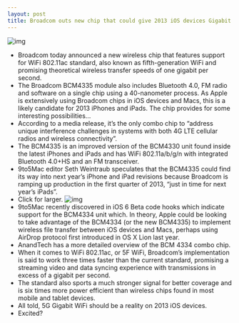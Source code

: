 ```yaml
---
layout: post
title: Broadcom outs new chip that could give 2013 iOS devices Gigabit WiFi
---
```

![img](http://media.idownloadblog.com/wp-content/uploads/2012/07/5G-WiFi-logo.jpeg)
* Broadcom today announced a new wireless chip that features support for WiFi 802.11ac standard, also known as fifth-generation WiFi and promising theoretical wireless transfer speeds of one gigabit per second.
* The Broadcom BCM4335 module also includes Bluetooth 4.0, FM radio and software on a single chip using a 40-nanometer process. As Apple is extensively using Broadcom chips in iOS devices and Macs, this is a likely candidate for 2013 iPhones and iPads. The chip provides for some interesting possibilities…
* According to a media release, it’s the only combo chip to “address unique interference challenges in systems with both 4G LTE cellular radios and wireless connectivity”.
* The BCM4335 is an improved version of the BCM4330 unit found inside the latest iPhones and iPads and has WiFi 802.11a/b/g/n with integrated Bluetooth 4.0+HS and an FM transceiver.
* 9to5Mac editor Seth Weintraub speculates that the BCM4335 could find its way into next year’s iPhone and iPad revisions because Broadcom is ramping up production in the first quarter of 2013, “just in time for next year’s iPads”.
* Click for larger.
![img](http://media.idownloadblog.com/wp-content/uploads/2012/07/5G-WiFi-chart.png)
* 9to5Mac recently discovered in iOS 6 Beta code hooks which indicate support for the BCM4334 unit which. In theory, Apple could be looking to take advantage of the BCM4334 (or the new BCM4335) to implement wireless file transfer between iOS devices and Macs, perhaps using AirDrop protocol first introduced in OS X Lion last year.
* AnandTech has a more detailed overview of the BCM 4334 combo chip.
* When it comes to WiFi 802.11ac, or 5F WiFi, Broadcom’s implementation is said to work three times faster than the current standard, promising a streaming video and data syncing experience with transmissions in excess of a gigabit per second.
* The standard also sports a much stronger signal for better coverage and is six times more power efficient than wireless chips found in most mobile and tablet devices.
* All told, 5G Gigabit WiFi should be a reality on 2013 iOS devices.
* Excited?

